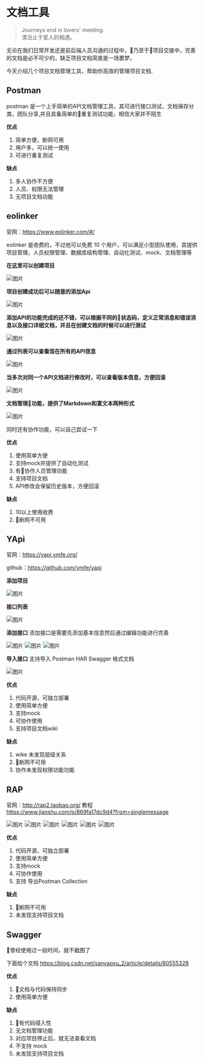 # 文档工具

> Journeys end in lovers' meeting.<br>
> 漂泊止于爱人的相遇。

无论在我们日常开发还是前后端人员沟通的过程中，乃至于项目交接中，完善的文档是必不可少的，缺乏项目文档简直是一场噩梦。

今天介绍几个项目文档管理工具，帮助你高效的管理项目文档.

## Postman

postman 是一个上手简单的API文档管理工具，其可进行接口测试，文档保存分类，团队分享,并且具备简单的重复测试功能，相信大家并不陌生

**优点**
1. 简单方便，断网可用
1. 用户多，可以统一使用
1. 可进行重复测试

**缺点**
1. 多人协作不方便
1. 人员、权限无法管理
1. 无项目文档功能

## eolinker

官网：https://www.eolinker.com/#/

eolinker 是收费的，不过他可以免费 10 个用户，可以满足小型团队使用，其提供项目管理，人员权限管理、数据库结构管理、自动化测试、mock、文档管理等

**在这里可以创建项目**

![图片](../resources/s1.png)

**项目创建成功后可以随意的添加Api**

![图片](../resources/s2.png)

**添加API的功能完成的还不错，可以根据不同的状态码，定义正常消息和错误消息以及接口详细文档，并且在创建文档的时候可以进行测试**

![图片](../resources/s3.png)

**通过列表可以查看现在所有的API信息**

![图片](../resources/s4.png)

**当多次对同一个API文档进行修改时，可以查看版本信息，方便回滚**

![图片](../resources/s5.png)

**文档管理功能，提供了Markdown和富文本两种形式**

![图片](../resources/s7.png)

同时还有协作功能，可以自己尝试一下

**优点**
1. 使用简单方便
1. 支持mock并提供了自动化测试
1. 有协作人员管理功能
1. 支持项目文档
1. API修改会保留历史版本，方便回滚

**缺点**
1. 10以上使用收费
1. 断网不可用

## YApi

官网：https://yapi.ymfe.org/

github：https://github.com/ymfe/yapi

**添加项目**

![图片](../resources/y1.png)

**接口列表**

![图片](../resources/y3.png)

**添加接口**
添加接口是需要先添加基本信息然后通过编辑功能进行完善

![图片](../resources/y4.png)
![图片](../resources/y5.png)
![图片](../resources/y6.png)

**导入接口**
支持导入 Postman HAR Swagger 格式文档

![图片](../resources/y7.png)

**优点**
1. 代码开源，可独立部署
1. 使用简单方便
1. 支持mock
1. 可协作使用
1. 支持项目文档wiki

**缺点**
1. wike 未发现层级关系
1. 断网不可用
1. 协作未发现权限功能功能

## RAP

官网：http://rap2.taobao.org/
教程 https://www.jianshu.com/p/869fa17dc9d4?from=singlemessage

![图片](../resources/t1.png)
![图片](../resources/t2.png)
![图片](../resources/t3.png)
![图片](../resources/t4.png)
![图片](../resources/t5.png)
![图片](../resources/t6.png)

**优点**
1. 代码开源，可独立部署
1. 使用简单方便
1. 支持mock
1. 可协作使用
1. 支持 导出Postman Collection

**缺点**
1. 断网不可用
1. 未发现支持项目文档

## Swagger

曾经使用过一段时间，就不截图了

下面给个文档 https://blog.csdn.net/sanyaoxu_2/article/details/80555328

**优点**
1. 文档与代码保持同步
1. 使用简单方便

**缺点**
1. 有代码侵入性
1. 无文档管理功能
1. 对应项目停止后，就无法查看文档
1. 不支持 mock
1. 未发现支持项目文档

